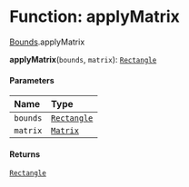 # Function: applyMatrix

[Bounds](/en/auto-docs/free-layout-editor/modules/Bounds.md).applyMatrix

**applyMatrix**(`bounds`, `matrix`): [`Rectangle`](/en/auto-docs/free-layout-editor/classes/Rectangle-1.md)

#### Parameters

| Name | Type |
| :------ | :------ |
| `bounds` | [`Rectangle`](/en/auto-docs/free-layout-editor/classes/Rectangle-1.md) |
| `matrix` | [`Matrix`](/en/auto-docs/free-layout-editor/classes/Matrix.md) |

#### Returns

[`Rectangle`](/en/auto-docs/free-layout-editor/classes/Rectangle-1.md)
